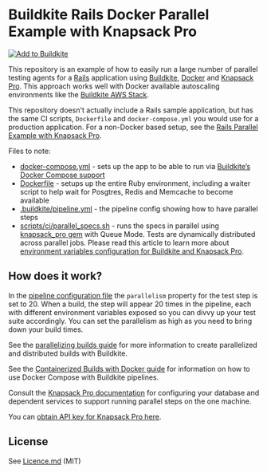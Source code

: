 # Buildkite Rails Docker Parallel Example with Knapsack Pro

[![Add to Buildkite](https://buildkite.com/button.svg)](https://buildkite.com/new)

This repository is an example of how to easily run a large number of parallel testing agents for a [Rails](https://rubyonrails.org/) application using [Buildkite](https://buildkite.com/), [Docker](https://www.docker.com) and [Knapsack Pro](https://knapsackpro.com?utm_source=github&utm_medium=readme&utm_campaign=buildkite-rails-docker-parallel-example-with-knapsack_pro). This approach works well with Docker available autoscaling environments like the [Buildkite AWS Stack](https://buildkite.com/buildkite/buildkite-aws-stack).

This repository doesn't actually include a Rails sample application, but has the same CI scripts, `Dockerfile` and `docker-compose.yml` you would use for a production application. For a non-Docker based setup, see the [Rails Parallel Example with Knapsack Pro](https://github.com/KnapsackPro/buildkite-rails-parallel-example-with-knapsack_pro).

Files to note:

* [docker-compose.yml](docker-compose.yml) - sets up the app to be able to run via [Buildkite’s Docker Compose support](https://buildkite.com/docs/guides/docker-containerized-builds)
* [Dockerfile](Dockerfile) - setups up the entire Ruby environment, including a waiter script to help wait for Posgtres, Redis and Memcache to become available
* [.buildkite/pipeline.yml](.buildkite/pipeline.yml) - the pipeline config showing how to have parallel steps
* [scripts/ci/parallel_specs.sh](scripts/ci/parallel_specs.sh) - runs the specs in parallel using [knapsack_pro gem](https://github.com/KnapsackPro/knapsack_pro-ruby) with Queue Mode. Tests are dynamically distributed across parallel jobs. Please read this article to learn more about [environment variables configuration for Buildkite and Knapsack Pro](http://docs.knapsackpro.com/2017/auto-balancing-7-hours-tests-between-100-parallel-jobs-on-ci-buildkite-example).

## How does it work?

In the [pipeline configuration file](.buildkite/pipeline.yml) the `parallelism` property for the test step is set to 20. When a build, the step will appear 20 times in the pipeline, each with different environment variables exposed so you can divvy up your test suite accordingly. You can set the parallelism as high as you need to bring down your build times.

See the [parallelizing builds guide](https://buildkite.com/docs/guides/parallelizing-builds) for more information to create parallelized and distributed builds with Buildkite.

See the [Containerized Builds with Docker guide](https://buildkite.com/docs/guides/docker-containerized-builds) for information on how to use Docker Compose with Buildkite pipelines.

Consult the [Knapsack Pro documentation](https://github.com/KnapsackPro/knapsack_pro-ruby) for configuring your database and dependent services to support running parallel steps on the one machine.

You can [obtain API key for Knapsack Pro here](https://knapsackpro.com?utm_source=github&utm_medium=readme&utm_campaign=buildkite-rails-docker-parallel-example-with-knapsack_pro).

## License

See [Licence.md](Licence.md) (MIT)
